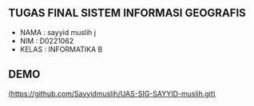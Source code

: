 ## TUGAS FINAL SISTEM INFORMASI GEOGRAFIS
- NAMA  : sayyid muslih j
- NIM   : D0221062
- KELAS : INFORMATIKA B
## DEMO
[(https://github.com/Sayyidmuslih/UAS-SIG-SAYYID-muslih.git)](https://github.com/Sayyidmuslih/UAS-SIG-SAYYID-muslih.git)
